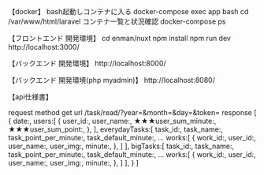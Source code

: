 【docker】
bash起動しコンテナに入る
  docker-compose exec app bash
  cd /var/www/html/laravel
コンテナ一覧と状況確認
  docker-compose ps

【フロントエンド 開発環境】
cd enman/nuxt
npm install
npm run dev
http://localhost:3000/

【バックエンド 開発環境】
http://localhost:8000/

【バックエンド 開発環境(php myadmin)】
http://localhost:8080/



【api仕様書】

request
    method
        get
    url
        /task/read/?year=<int>&month=<int>&day=<int>&token=<string>
response
    [
        {
            date:<string>,
            users:[
                {
                    user_id:<int>,
                    user_name:<int>,
                    ★★★user_sum_minute:<int>,
                    ★★★user_sum_point:<int>,
                },
            ],
            everydayTasks:[
                task_id:<int>,
                task_name:<string>,
                task_point_per_minute:<int>,
                task_default_minute:<int>,
                ...
                works:[
                    {
                        work_id:<int>,
                        user_id:<int>,
                        user_name:<string>,
                        user_img:<int>,
                        minute:<string>,
                    },
                ]
            ],
            bigTasks:[
                task_id:<int>,
                task_name:<string>,
                task_point_per_minute:<int>,
                task_default_minute:<int>,
                ...
                works:[
                    {
                        work_id:<int>,
                        user_id:<int>,
                        user_name:<string>,
                        user_img:<int>,
                        minute:<string>,
                    },
                ]
            ],
        }
    ]
